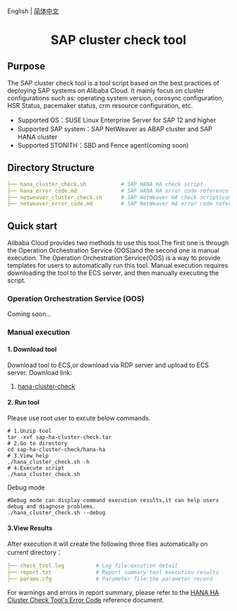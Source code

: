 English | [简体中文](README-CN.md)

<h1 align="center">SAP cluster check tool</h1>

## Purpose

The SAP cluster check tool is a tool script based on the best practices of deploying SAP systems on Alibaba Cloud. It mainly focus on cluster configurations such as: operating system version, corosync configuration, HSR Status, pacemaker status, crm resource configuration, etc.
+ Supported OS：SUSE Linux Enterprise Server for SAP 12 and higher
+ Supported SAP system：SAP NetWeaver as ABAP cluster and SAP HANA cluster
+ Supported STONITH：SBD and Fence agent(coming soon)



## Directory Structure

```yaml
├── hana_cluster_check.sh           # SAP HANA HA check script
├── hana_error_code.md              # SAP HANA HA error code reference document
├── netweaver_cluster_check.sh      # SAP NetWeaver HA check script(coming soon)
├── netweaver_error_code.md         # SAP NetWeaver HA error code reference document(coming soon)
```



## Quick start

Alibaba Cloud provides two methods to use this tool.The first one is through the Operation Orchestration Service (OOS)and the second one is manual execution. The Operation Orchestration Service(OOS) is a way to provide templates for users to automatically run this tool. Manual execution requires downloading the tool to the ECS server, and then manually executing the script.

### Operation Orchestration Service (OOS)

Coming soon...

### Manual execution

#### 1. Download tool

Download tool to ECS,or download via RDP server and upload to ECS server. Download link:

1. [hana-cluster-check](https://sh-test-hangzhou.oss-cn-hangzhou.aliyuncs.com/saptool/sap-ha-cluster-check.tar)

#### 2. Run tool

Please use root user to excute below commands. 

```shell
# 1.Unzip tool
tar -xvf sap-ha-cluster-check.tar
# 2.Go to directory
cd sap-ha-cluster-check/hana-ha
# 3.View help
./hana_cluster_check.sh -h
# 4.Execute script
./hana_cluster_check.sh
```

Debug mode

```shell
#Debug mode can display command execution results,it can help users debug and diagnose problems. 
./hana_cluster_check.sh --debug
```

#### 3.View Results

After execution it will create the following three files automatically on current directory：

```yaml
├── check_tool.log          # Log file:excution detail
├── report.txt              # Report summary:tool execution results
├── params.cfg              # Parameter file:the parameter record
```

For warnings and errors in report summary, please refer to the [HANA HA Cluster Check Tool's Error Code](hana_error_code.md) reference document.



